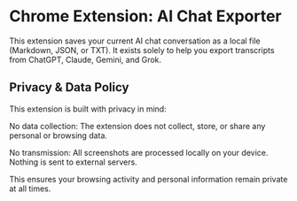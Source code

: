 # Chrome Extension: AI Chat Exporter

[](https://github.com/zhengxixuan/AIchat-exporter/edit/main/image.png)
This extension saves your current AI chat conversation as a local file (Markdown, JSON, or TXT). It exists solely to help you export transcripts from ChatGPT, Claude, Gemini, and Grok.

## Privacy & Data Policy

This extension is built with privacy in mind:

No data collection: The extension does not collect, store, or share any personal or browsing data.

No transmission: All screenshots are processed locally on your device. Nothing is sent to external servers.

This ensures your browsing activity and personal information remain private at all times.
